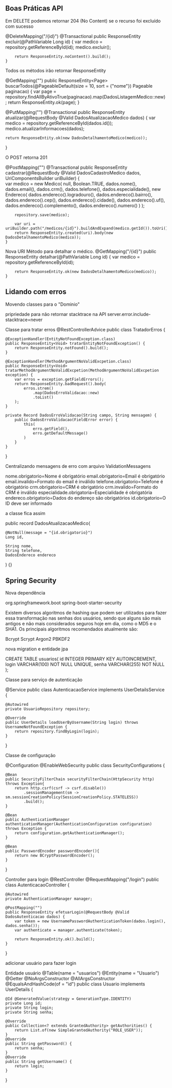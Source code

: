 
## Boas Práticas API

Em DELETE podemos retornar 204 (No Content) se o recurso foi excluído com sucesso

@DeleteMapping("/{id}")
    @Transactional
    public ResponseEntity excluir(@PathVariable Long id) {
        var medico = repository.getReferenceById(id);
        medico.excluir();

        return ResponseEntity.noContent().build();
    }

Todos os métodos irão retornar ResponseEntity

@GetMapping("")
public ResponseEntity<Page<DadosListagemMedico>> buscarTodos(@PageableDefault(size = 10, sort = {"nome"}) Pageable paginacao) {
    var page = repository.findAllByAtivoTrue(paginacao).map(DadosListagemMedico::new);
    return ResponseEntity.ok(page);
}

@PutMapping("")
@Transactional
public ResponseEntity atualizar(@RequestBody @Valid DadosAtualizacaoMedico dados) {
    var medico = repository.getReferenceById(dados.id());
    medico.atualizarInformacoes(dados);

    return ResponseEntity.ok(new DadosDetalhamentoMedico(medico));
}

O POST retorna 201 

@PostMapping("")
    @Transactional
    public ResponseEntity cadastrar(@RequestBody @Valid DadosCadastroMedico dados, UriComponentsBuilder uriBuilder) {        
        var medico =  new Medico(
                null, 
                Boolean.TRUE,
                dados.nome(), 
                dados.email(), 
                dados.crm(),
                dados.telefone(), 
                dados.especialidade(), 
                new Endereco(
                    dados.endereco().logradouro(), 
                    dados.endereco().bairro(), 
                    dados.endereco().cep(),
                    dados.endereco().cidade(), 
                    dados.endereco().uf(),
                    dados.endereco().complemento(),
                    dados.endereco().numero()
                )
            );
        
        repository.save(medico);

        var uri = uriBuilder.path("/medicos/{id}").buildAndExpand(medico.getId()).toUri();
        return ResponseEntity.created(uri).body(new DadosDetalhamentoMedico(medico));
    }

Nova URI
 Método para detalhar o médico.
 @GetMapping("/{id}")
    public ResponseEntity detalhar(@PathVariable Long id) {
        var medico = repository.getReferenceById(id);       

        return ResponseEntity.ok(new DadosDetalhamentoMedico(medico));
    }

## Lidando com erros

Movendo classes para o "Dominio"

pripriedade para não retornar stacktrace na API server.error.include-stacktrace=never

Classe para tratar erros
@RestControllerAdvice
public class TratadorErros {
    
    @ExceptionHandler(EntityNotFoundException.class)
    public ResponseEntity<Void> tratarEntityNotFoundException() {
        return ResponseEntity.notFound().build();
    }

    @ExceptionHandler(MethodArgumentNoValidExcpetion.class)
    public ResponseEntity<Void> tratarMethodArgumentNoValidExcpetion(MethodArgumentNoValidExcpetion exception) {
        var erros = exception.getFieldErrors();
        return ResponseEntity.badRequest().body(
            erros.strem()
                .map(DadosErroValidacao::new)
                .toList()
        );
    }

    private Record DadosErroValidacao(String campo, String mensagem) {
        public DadosErroValidacao(FieldError error) {
            this(
                erro.getField(),
                erro.getDefaultMessage()
            )
        }
    }
}

Centralizando mensagens de erro com arquivo ValidationMessagens

nome.obrigatorio=Nome é obrigatório
email.obrigatorio=Email é obrigatório
email.invalido=Formato do email é inválido
telefone.obrigatorio=Telefone é obrigatório
crm.obrigatorio=CRM é obrigatório
crm.invalido=Formato do CRM é inválido
especialidade.obrigatoria=Especialidade é obrigatória
endereco.obrigatorio=Dados do endereço são obrigatórios
id.obrigatorio=O ID deve ser informado

a classe fica assim

public record DadosAtualizacaoMedico(
    
    @NotNull(message = "{id.obrigatorio}")
    Long id,

    String nome,
    String telefone,
    DadosEndereco endereco
) {}

## Spring Security

Nova dependência

<dependency>
    <groupId>org.springframework.boot</groupId>
    <artifactId>spring-boot-starter-security</artifactId>
</dependency>

Existem diversos algoritmos de hashing que podem ser utilizados para fazer essa transformação nas senhas dos usuários, sendo que alguns são mais antigos e não mais considerados seguros hoje em dia, como o MD5 e o SHA1. Os principais algoritmos recomendados atualmente são:

Bcrypt
Scrypt
Argon2
PBKDF2

nova migration e entidade jpa

CREATE TABLE usuarios(
    id            INTEGER       PRIMARY KEY AUTOINCREMENT,
    login         VARCHAR(100)  NOT NULL UNIQUE,
    senha         VARCHAR(255)  NOT NULL
);

Classe para serviço de autenticação

@Service
public class AutenticacaoService implements UserDetailsService {

    @Autowired
    private UsuarioRepository repository;

    @Override
    public UserDetails loadUserByUsername(String login) throws UsernameNotFoundException {
        return repository.findByLogin(login);
    }
}

Classe de configuração

@Configuration
@EnableWebSecurity
public class SecurityConfigurations {

    @Bean
    public SecurityFilterChain securityFilterChain(HttpSecurity http) throws Exception{
        return http.csrf(csrf -> csrf.disable())
            .sessionManagement(sm -> sm.sessionCreationPolicy(SessionCreationPolicy.STATELESS))
            .build();
    }

    @Bean
    public AuthenticationManager authenticationManager(AuthenticationConfiguration configuration) throws Exception {
        return configuration.getAuthenticationManager();
    }

    @Bean
    public PasswordEncoder passwordEncoder(){
        return new BCryptPasswordEncoder();
    }
}

Controller para login
@RestController
@RequestMapping("/login")
public class AutenticacaoController {
    
    @Autowired
    private AuthenticationManager manager;

    @PostMapping("")
    public ResponseEntity efetuarLogin(@RequestBody @Valid DadosAutenticacao dados) {
        var token = new UsernamePasswordAuthenticationToken(dados.login(), dados.senha());
        var authenticate = manager.authenticate(token);

        return ResponseEntity.ok().build();
    }
}

adicionar usuário para fazer login

Entidade usuário
@Table(name = "usuarios")
@Entity(name = "Usuario")
@Getter
@NoArgsConstructor
@AllArgsConstructor
@EqualsAndHashCode(of = "id")
public class Usuario implements UserDetails {

    @Id @GeneratedValue(strategy = GenerationType.IDENTITY)
    private Long id;
    private String login;
    private String senha;
    
    @Override
    public Collection<? extends GrantedAuthority> getAuthorities() {
        return List.of(new SimpleGrantedAuthority("ROLE_USER"));
    }
    @Override
    public String getPassword() {
        return senha;
    }
    @Override
    public String getUsername() {
        return login;
    }
}